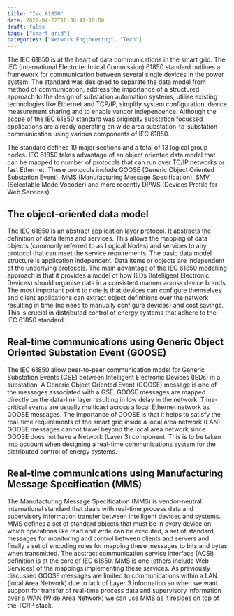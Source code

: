 ```yaml
---
title: "Iec 61850"
date: 2022-04-22T18:30:41+10:00
draft: false
tags: ["smart grid"]
categories: ["Network Engineering", "Tech"]
---
```


The IEC 61850 is at the heart of data communications in the smart grid. The IEC (International Electrotechnical Commission) 61850 standard outlines a framework for communication between several single devices in the power system. The standard was designed to separate the data model from method of communication, address the importance of a structured approach to the design of substation automation systems, utilise existing technologies like Ethernet and TCP/IP, simplify system configuration, device measurement sharing and to enable vendor independence. Although the scope of the IEC 61850 standard was originally substation focussed applications are already operating on wide area substation-to-substation communication using various components of IEC 61850.

The standard defines 10 major sections and a total of 13 logical group nodes. IEC 61850 takes advantage of an object oriented data model that can be mapped to number of protocols that can run over TC/IP networks or fast Ethernet. These protocols include GOOSE (Generic Object Oriented Substation Event), MMS (Manufacturing Message Specification), SMV (Selectable Mode Vocoder) and more recently DPWS (Devices Profile for Web Services).

## The object-oriented data model

The IEC 61850 is an abstract application layer protocol. It abstracts the definition of data items and services. This allows the mapping of data objects (commonly referred to as Logical Nodes) and services to any protocol that can meet the service requirements. The basic data model structure is application independent. Data items or objects are independent of the underlying protocols. The main advantage of the IEC 61850 modelling approach is that it provides a model of how IEDs (Intelligent Electronic Devices) should organise data in a consistent manner across device brands. The most important point to note is that devices can configure themselves and client applications can extract object definitions over the network resulting in time (no need to manually configure devices) and cost savings. This is crucial in distributed control of energy systems that adhere to the IEC 61850 standard.

## Real-time communications using Generic Object Oriented Substation Event (GOOSE)

The IEC 61850 allow peer-to-peer communication model for Generic Substation Events (GSE) between Intelligent Electronic Devices (IEDs) in a substation. A Generic Object Oriented Event (GOOSE) message is one of the messages associated with a GSE. GOOSE messages are mapped directly on the data-link layer resulting in low delay in the network. Time-critical events are usually multicast across a local Ethernet network as GOOSE messages. The importance of GOOSE is that it helps to satisfy the real-time requirements of the smart grid inside a local area network (LAN). GOOSE messages cannot travel beyond the local area network since GOOSE does not have a Network (Layer 3) component. This is to be taken into account when designing a real-time communications system for the distributed control of energy systems.

## Real-time communications using Manufacturing Message Specification (MMS)

The Manufacturing Message Specification (MMS) is vendor-neutral international standard that deals with real-time process data and supervisory information transfer between intelligent devices and systems. MMS defines a set of standard objects that must be in every device on which operations like read and write can be executed, a set of standard messages for monitoring and control between clients and servers and finally a set of encoding rules for mapping these messages to bits and bytes when transmitted. The abstract communication service interface (ACSI) definition is at the core of IEC 61850. MMS is one (others include Web Services) of the mappings implementing these services. As previously discussed GOOSE messages are limited to communications within a LAN (local Area Network) due to lack of Layer 3 information so when we want support for transfer of real-time process data and supervisory information over a WAN (Wide Area Network) we can use MMS as it resides on top of the TC/IP stack.
